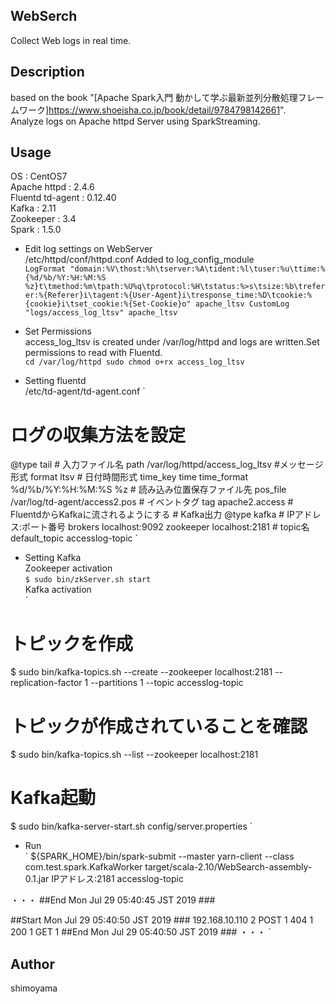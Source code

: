 ## WebSerch
Collect Web logs in real time.  

## Description
based on the book "[Apache Spark入門 動かして学ぶ最新並列分散処理フレームワーク]<https://www.shoeisha.co.jp/book/detail/9784798142661>".  
Analyze logs on Apache httpd Server using SparkStreaming.  

## Usage
OS : CentOS7  
Apache httpd : 2.4.6  
Fluentd td-agent : 0.12.40  
Kafka : 2.11  
Zookeeper : 3.4  
Spark : 1.5.0  

* Edit log settings on WebServer  
/etc/httpd/conf/httpd.conf  Added to log_config_module  
`
LogFormat "domain:%V\thost:%h\tserver:%A\tident:%l\tuser:%u\ttime:%{%d/%b/%Y:%H:%M:%S %z}t\tmethod:%m\tpath:%U%q\tprotocol:%H\tstatus:%>s\tsize:%b\treferer:%{Referer}i\tagent:%{User-Agent}i\tresponse_time:%D\tcookie:%{cookie}i\tset_cookie:%{Set-Cookie}o" apache_ltsv
CustomLog "logs/access_log_ltsv" apache_ltsv
`  

* Set Permissions  
access_log_ltsv is created under /var/log/httpd and logs are written.Set permissions to read with Fluentd.  
`
cd /var/log/httpd
sudo chmod o+rx access_log_ltsv
`  

* Setting fluentd  
/etc/td-agent/td-agent.conf
`
# ログの収集方法を設定
<source>
  @type tail
  # 入力ファイル名
  path /var/log/httpd/access_log_ltsv
  #メッセージ形式
  format ltsv
  # 日付時間形式
  time_key time
  time_format %d/%b/%Y:%H:%M:%S %z
  # 読み込み位置保存ファイル先
  pos_file /var/log/td-agent/access2.pos
  # イベントタグ
  tag apache2.access
</source>
# FluentdからKafkaに流されるようにする
<match apache2.access>
  # Kafka出力
  @type kafka
  # IPアドレス:ポート番号
  brokers localhost:9092
  zookeeper localhost:2181
  # topic名
  default_topic accesslog-topic
</match>
`  

* Setting Kafka  
Zookeeper activation  
`
$ sudo bin/zkServer.sh start
`  
Kafka activation  
`
# トピックを作成
$ sudo bin/kafka-topics.sh --create --zookeeper localhost:2181 --replication-factor 1 --partitions 1 --topic accesslog-topic
# トピックが作成されていることを確認
$ sudo bin/kafka-topics.sh --list --zookeeper localhost:2181
# Kafka起動
$ sudo bin/kafka-server-start.sh config/server.properties
`

* Run  
`
${SPARK_HOME}/bin/spark-submit --master yarn-client --class com.test.spark.KafkaWorker target/scala-2.10/WebSearch-assembly-0.1.jar IPアドレス:2181 accesslog-topic

・・・
##End Mon Jul 29 05:40:45 JST 2019 ###

##Start Mon Jul 29 05:40:50 JST 2019 ###
192.168.10.110 	 2
POST 	 1
404 	 1
200 	 1
GET 	 1
##End Mon Jul 29 05:40:50 JST 2019 ###
・・・
`  
## Author
shimoyama